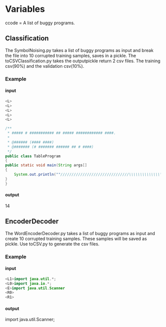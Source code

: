 # Variables
ccode = A list of buggy programs.

## Classification

The SymbolNoising.py takes a list of buggy programs as input and break the file into 10 corrupted training samples, saves in a pickle.
The toCSVClassification.py takes the outputpickle return 2 csv files. The training csv(90%) and the validation csv(10%).

### Example
#### input
```java
<L>
<L>
<L>
<L>
<L>

/**
 * ##### # ########### ## ##### ############ ####.
 * 
 * @###### (#### ####) 
 * @####### (# ####### ###### ## # ####)
 */
public class TableProgram
{
public static void main(String args[]
{
    System.out.println(""///////////////////////////////\\\\\\\\\\\\\\\\\\\\\\\"""");
}
}       
```
#### output
  14



## EncoderDecoder
The WordEncoderDecoder.py takes a list of buggy programs as input and create 10 corrupted training samples. These samples will be saved as pickle. Use toCSV.py to generate the csv files.

### Example
#### input
```java
<L1>import java.util.*;
<L0>import java.io.*;
<E>import java.util.Scanner
<R0>
<R1>

```
#### output
import java.util.Scanner;

